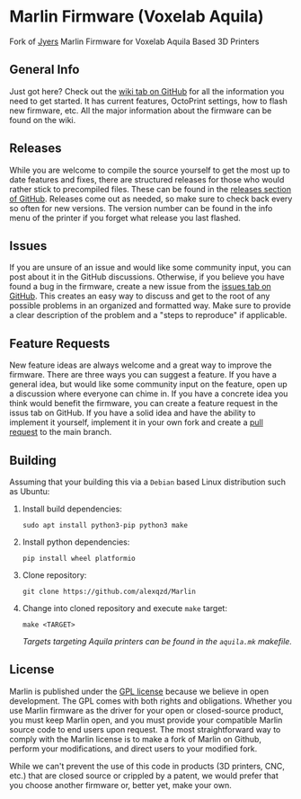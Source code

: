# Marlin Firmware (Voxelab Aquila)

Fork of [Jyers](https://github.com/alexqzd/Marlin) Marlin Firmware for Voxelab Aquila Based 3D Printers 

## General Info

Just got here? Check out the [wiki tab on GitHub](https://github.com/alexqzd/Marlin/wiki) for all the information you need to get started. It has current features, OctoPrint settings, how to flash new firmware, etc. All the major information about the firmware can be found on the wiki.

## Releases
While you are welcome to compile the source yourself to get the most up to date features and fixes, there are structured releases for those who would rather stick to precompiled files. These can be found in the [releases section of GitHub](https://github.com/alexqzd/Marlin/releases). Releases come out as needed, so make sure to check back every so often for new versions. The version number can be found in the info menu of the printer if you forget what release you last flashed.

## Issues

If you are unsure of an issue and would like some community input, you can post about it in the GitHub discussions. Otherwise, if you believe you have found a bug in the firmware, create a new issue from the [issues tab on GitHub](https://github.com/alexqzd/Marlin/issues). This creates an easy way to discuss and get to the root of any possible problems in an organized and formatted way. Make sure to provide a clear description of the problem and a "steps to reproduce" if applicable.

## Feature Requests

New feature ideas are always welcome and a great way to improve the firmware. There are three ways you can suggest a feature. If you have a general idea, but would like some community input on the feature, open up a discussion where everyone can chime in. If you have a concrete idea you think would benefit the firmware, you can create a feature request in the issus tab on GitHub. If you have a solid idea and have the ability to implement it yourself, implement it in your own fork and create a [pull request](https://github.com/alexqzd/Marlin/pulls) to the main branch.

## Building

Assuming that your building this via a `Debian` based Linux distribution such as Ubuntu:

1. Install build dependencies:
    ```
    sudo apt install python3-pip python3 make
    ```

2. Install python dependencies:
   ```
   pip install wheel platformio
   ```

3. Clone repository:
   ```
   git clone https://github.com/alexqzd/Marlin
   ```

4. Change into cloned repository and execute `make` target:
   ```
   make <TARGET>
   ```
   _Targets targeting Aquila printers can be found in the `aquila.mk` makefile._

## License

Marlin is published under the [GPL license](/LICENSE) because we believe in open development. The GPL comes with both rights and obligations. Whether you use Marlin firmware as the driver for your open or closed-source product, you must keep Marlin open, and you must provide your compatible Marlin source code to end users upon request. The most straightforward way to comply with the Marlin license is to make a fork of Marlin on Github, perform your modifications, and direct users to your modified fork.

While we can't prevent the use of this code in products (3D printers, CNC, etc.) that are closed source or crippled by a patent, we would prefer that you choose another firmware or, better yet, make your own.